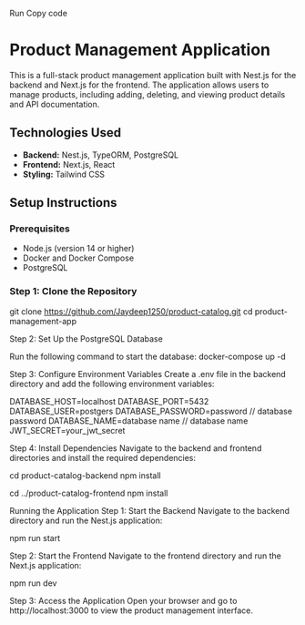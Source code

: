 Run
Copy code
# Product Management Application

This is a full-stack product management application built with Nest.js for the backend and Next.js for the frontend. The application allows users to manage products, including adding, deleting, and viewing product details and API documentation.

## Technologies Used

- **Backend:** Nest.js, TypeORM, PostgreSQL
- **Frontend:** Next.js, React
- **Styling:** Tailwind CSS

## Setup Instructions

### Prerequisites

- Node.js (version 14 or higher)
- Docker and Docker Compose
- PostgreSQL

### Step 1: Clone the Repository

git clone https://github.com/Jaydeep1250/product-catalog.git
cd product-management-app

Step 2: Set Up the PostgreSQL Database

Run the following command to start the database:
docker-compose up -d

Step 3: Configure Environment Variables
Create a .env file in the backend directory and add the following environment variables:

DATABASE_HOST=localhost
DATABASE_PORT=5432
DATABASE_USER=postgers
DATABASE_PASSWORD=password  // database password
DATABASE_NAME=database name   // database name
JWT_SECRET=your_jwt_secret

Step 4: Install Dependencies
Navigate to the backend and frontend directories and install the required dependencies:

cd product-catalog-backend
npm install

cd ../product-catalog-frontend
npm install

Running the Application
Step 1: Start the Backend
Navigate to the backend directory and run the Nest.js application:

npm run start

Step 2: Start the Frontend
Navigate to the frontend directory and run the Next.js application:

npm run dev


Step 3: Access the Application
Open your browser and go to http://localhost:3000 to view the product management interface.
